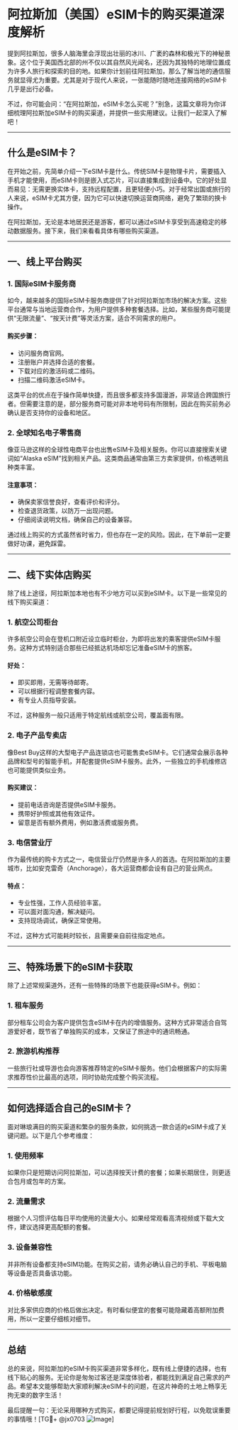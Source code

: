 # 阿拉斯加（美国）eSIM卡的购买渠道深度解析

提到阿拉斯加，很多人脑海里会浮现出壮丽的冰川、广袤的森林和极光下的神秘景象。这个位于美国西北部的州不仅以其自然风光闻名，还因为其独特的地理位置成为许多人旅行和探索的目的地。如果你计划前往阿拉斯加，那么了解当地的通信服务就显得尤为重要。尤其是对于现代人来说，一张能随时随地连接网络的eSIM卡几乎是出行必备。

不过，你可能会问：“在阿拉斯加，eSIM卡怎么买呢？”别急，这篇文章将为你详细梳理阿拉斯加eSIM卡的购买渠道，并提供一些实用建议。让我们一起深入了解吧！

---

## 什么是eSIM卡？

在开始之前，先简单介绍一下eSIM卡是什么。传统SIM卡是物理卡片，需要插入手机才能使用，而eSIM卡则是嵌入式芯片，可以直接集成到设备中。它的好处显而易见：无需更换实体卡，支持远程配置，且更轻便小巧。对于经常出国或旅行的人来说，eSIM卡尤其方便，因为它可以快速切换运营商网络，避免了繁琐的换卡操作。

在阿拉斯加，无论是本地居民还是游客，都可以通过eSIM卡享受到高速稳定的移动数据服务。接下来，我们来看看具体有哪些购买渠道。

---

## 一、线上平台购买

### 1. 国际eSIM卡服务商
如今，越来越多的国际eSIM卡服务商提供了针对阿拉斯加市场的解决方案。这些平台通常与当地运营商合作，为用户提供多种套餐选择。比如，某些服务商可能提供“无限流量”、“按天计费”等灵活方案，适合不同需求的用户。

#### 购买步骤：
- 访问服务商官网。
- 注册账户并选择合适的套餐。
- 下载对应的激活码或二维码。
- 扫描二维码激活eSIM卡。

这类平台的优点在于操作简单快捷，而且很多都支持多国漫游，非常适合跨国旅行者。但需要注意的是，部分服务商可能对非本地号码有所限制，因此在购买前务必确认是否支持你的设备和地区。

### 2. 全球知名电子零售商
像亚马逊这样的全球性电商平台也出售eSIM卡及相关服务。你可以直接搜索关键词如“Alaska eSIM”找到相关产品。这类商品通常由第三方卖家提供，价格透明且种类丰富。

#### 注意事项：
- 确保卖家信誉良好，查看评价和评分。
- 检查退货政策，以防万一出现问题。
- 仔细阅读说明文档，确保自己的设备兼容。

通过线上购买的方式虽然省时省力，但也存在一定的风险。因此，在下单前一定要做好功课，避免踩雷。

---

## 二、线下实体店购买

除了线上途径，阿拉斯加本地也有不少地方可以买到eSIM卡。以下是一些常见的线下购买渠道：

### 1. 航空公司柜台
许多航空公司会在登机口附近设立临时柜台，为即将出发的乘客提供eSIM卡服务。这种方式特别适合那些已经抵达机场却忘记准备eSIM卡的旅客。

#### 好处：
- 即买即用，无需等待邮寄。
- 可以根据行程调整套餐内容。
- 有专业人员指导安装。

不过，这种服务一般只适用于特定航线或航空公司，覆盖面有限。

### 2. 电子产品专卖店
像Best Buy这样的大型电子产品连锁店也可能售卖eSIM卡。它们通常会展示各种品牌和型号的智能手机，并配套提供eSIM卡服务。此外，一些独立的手机维修店也可能提供类似业务。

#### 购买建议：
- 提前电话咨询是否提供eSIM卡服务。
- 携带好护照或其他有效证件。
- 留意是否有额外费用，例如激活费或服务费。

### 3. 电信营业厅
作为最传统的购卡方式之一，电信营业厅仍然是许多人的首选。在阿拉斯加的主要城市，比如安克雷奇（Anchorage），各大运营商都会设有自己的营业网点。

#### 特点：
- 专业性强，工作人员经验丰富。
- 可以面对面沟通，解决疑问。
- 支持现场调试，确保正常使用。

不过，这种方式可能耗时较长，且需要亲自前往指定地点。

---

## 三、特殊场景下的eSIM卡获取

除了上述常规渠道外，还有一些特殊的场景下也能获得eSIM卡。例如：

### 1. 租车服务
部分租车公司会为客户提供包含eSIM卡在内的增值服务。这种方式非常适合自驾游爱好者，既节省了单独购买的成本，又保证了旅途中的通讯畅通。

### 2. 旅游机构推荐
一些旅行社或导游也会向游客推荐特定的eSIM卡服务。他们会根据客户的实际需求推荐性价比最高的选项，同时协助完成整个购买流程。

---

## 如何选择适合自己的eSIM卡？

面对琳琅满目的购买渠道和繁杂的服务条款，如何挑选一款合适的eSIM卡成了关键问题。以下是几个参考维度：

### 1. 使用频率
如果你只是短期访问阿拉斯加，可以选择按天计费的套餐；如果长期居住，则更适合包月或包年的方案。

### 2. 流量需求
根据个人习惯评估每日平均使用的流量大小。如果经常观看高清视频或下载大文件，建议选择更高配额的套餐。

### 3. 设备兼容性
并非所有设备都支持eSIM功能。在购买之前，请务必确认自己的手机、平板电脑等设备是否具备该功能。

### 4. 价格敏感度
对比多家供应商的价格后做出决定。有时看似便宜的套餐可能隐藏着高额附加费用，所以一定要仔细核对细节。

---

## 总结

总的来说，阿拉斯加的eSIM卡购买渠道非常多样化，既有线上便捷的选择，也有线下贴心的服务。无论你是匆匆过客还是深度体验者，都能找到满足自己需求的产品。希望本文能够帮助大家顺利解决eSIM卡的问题，在这片神奇的土地上畅享无拘无束的数字生活！

最后提醒一句：无论采用哪种方式购买，都要记得提前规划好行程，以免耽误重要的事情哦！[TG💪+ @jx0703 ![Image](https://github.com/user-attachments/assets/dbca1d08-cadb-493c-b0ec-ad6f7a83f270)]